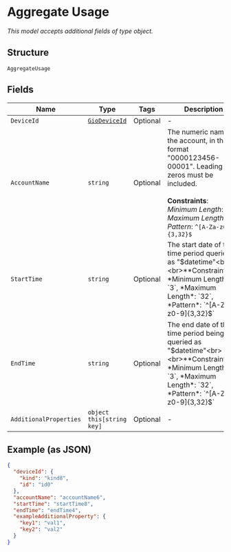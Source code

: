 
# Aggregate Usage

*This model accepts additional fields of type object.*

## Structure

`AggregateUsage`

## Fields

| Name | Type | Tags | Description |
|  --- | --- | --- | --- |
| `DeviceId` | [`GioDeviceId`](../../doc/models/gio-device-id.md) | Optional | - |
| `AccountName` | `string` | Optional | The numeric name of the account, in the format "0000123456-00001". Leading zeros must be included.<br><br>**Constraints**: *Minimum Length*: `3`, *Maximum Length*: `32`, *Pattern*: `^[A-Za-z0-9]{3,32}$` |
| `StartTime` | `string` | Optional | The start date of the time period queried as "$datetime"<br><br>**Constraints**: *Minimum Length*: `3`, *Maximum Length*: `32`, *Pattern*: `^[A-Za-z0-9]{3,32}$` |
| `EndTime` | `string` | Optional | The end date of the time period being queried as "$datetime"<br><br>**Constraints**: *Minimum Length*: `3`, *Maximum Length*: `32`, *Pattern*: `^[A-Za-z0-9]{3,32}$` |
| `AdditionalProperties` | `object this[string key]` | Optional | - |

## Example (as JSON)

```json
{
  "deviceId": {
    "kind": "kind8",
    "id": "id0"
  },
  "accountName": "accountName6",
  "startTime": "startTime8",
  "endTime": "endTime4",
  "exampleAdditionalProperty": {
    "key1": "val1",
    "key2": "val2"
  }
}
```

